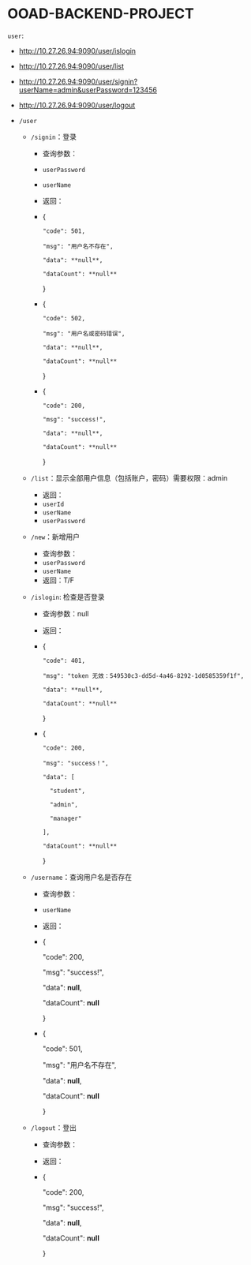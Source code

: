 # OOAD-BACKEND-PROJECT

`user`:

- http://10.27.26.94:9090/user/islogin
- http://10.27.26.94:9090/user/list
- http://10.27.26.94:9090/user/signin?userName=admin&userPassword=123456
- http://10.27.26.94:9090/user/logout

- `/user`

    - `/signin`：登录

        - 查询参数：

        - `userPassword`

        - `userName`

        - 返回：

        - {

              "code": 501,
            
              "msg": "用户名不存在",
            
              "data": **null**,
            
              "dataCount": **null**

            }

        - {

              "code": 502,
            
              "msg": "用户名或密码错误",
            
              "data": **null**,
            
              "dataCount": **null**

            }

        - {

              "code": 200,
              
              "msg": "success!",
              
              "data": **null**,
              
              "dataCount": **null**

            }

    - `/list`：显示全部用户信息（包括账户，密码）需要权限：admin
      
        - 返回：
        - `userId`
        - `userName`
        - `userPassword`
        
    - `/new`：新增用户
        - 查询参数：
        - `userPassword`
        - `userName`
        - 返回：T/F
        
    - `/islogin`: 检查是否登录
    
        - 查询参数：null
        - 返回：
        - {

              "code": 401,
                
              "msg": "token 无效：549530c3-dd5d-4a46-8292-1d0585359f1f",
                
              "data": **null**,
                
              "dataCount": **null**

            }

        - {

              "code": 200,
              
              "msg": "success！",
              
              "data": [
              
                "student",
              
                "admin",
              
                "manager"
              
              ],
              
              "dataCount": **null**
    
            }
        
    - `/username`：查询用户名是否存在
    
        - 查询参数：
        - `userName`
        - 返回：
        - {
    
            "code": 200,
    
            "msg": "success!",
    
            "data": **null**,
    
            "dataCount": **null**

          }
        - {
    
            "code": 501,
    
            "msg": "用户名不存在",
    
            "data": **null**,
    
            "dataCount": **null**
    
          }
        
    - `/logout`：登出
    
        - 查询参数：
    
        - 返回：
    
        - {
    
          "code": 200,
    
          "msg": "success!",
    
          "data": **null**,
    
          "dataCount": **null**
    
          }
